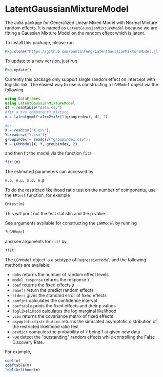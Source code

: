 # LatentGaussianMixtureModel

The Julia package for Generalized Linear Mixed Model with Normal Mixture random effects. It is named as `LatentGaussianMixtureModel` because we are fitting a Gaussian Mixture Model on the random effect which is latent.

To install this package, please run

~~~julia
Pkg.clone("https://github.com/panlanfeng/LatentGaussianMixtureModel.jl.git")
~~~

To update to a new version, just run

~~~julia
Pkg.update()
~~~

Currently this package only support single random effect on intercept with logistic link. The easiest way to use is constructing a `LGMModel` object via the following 

~~~julia
using DataFrames
using LatentGaussianMixtureModel
df = readtable("data.csv")
#fit a two components mixture
m = latentgmm(Y~x1+x2+x3+(1|groupindex), df, 2)

#or 
X = readcsv("X.csv"); 
Y=readcsv("Y.csv");
groupindex = readcsv("groupindex.csv");
m = LGMModel(X, Y, groupindex, 2)
~~~

and then fit the model via the function `fit!`

~~~julia
fit!(m)
~~~
The estimated parameters can accessed by 

~~~julia
m.p, m.μ, m.σ, m.β
~~~

To do the restricted likelihood ratio test on the number of components, use the `EMtest` function, for example

~~~julia
EMtest(m)
~~~
This will print out the test statistic and the p value.

See arguments available for constructing the `LGMModel` by running

~~~julia
?LGMModel
~~~
and see arguments for `fit!` by 

~~~julia
?fit!
~~~

The `LGMModel` object is a subtype of `RegressionModel` and the following methods are available:

 - `nobs` returns the number of random effect levels
 - `model_response` returns the response `Y`
 - `coef` returns the fixed effects `β`
 - `ranef!` return the predict random effects
 - `stderr` gives the standard error of fixed effects
 - `confint` calculates the confidence interval
 - `coeftable` prints the fixed effects and their p values
 - `loglikelihood` calculates the log marginal likelihood
 - `vcov` returns the covariance matrix of fixed effects
 -  `asymptoticdistribution` returns the simulated asymptotic distribution of the restricted likelihood ratio test
 - `predict` computes the probability of `Y` being 1 at given new data
 - `FDR` detect the "outstanding" random effects while controlling the False  Discovery Rate.

For example, 

~~~julia
coef(m) 
coeftable(m)
loglikelihood(m)
~~~
